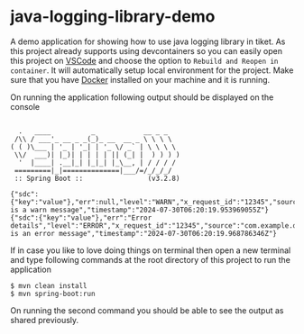 # java-logging-library-demo
A demo application for showing how to use java logging library in tiket. As this project already supports using devcontainers so you can easily open this project on [VSCode](https://code.visualstudio.com) and choose the option to `Rebuild and Reopen in container`. It will automatically setup local environment for the project. Make sure that you have [Docker](https://www.docker.com/) installed on your machine and it is running.

On running the application following output should be displayed on the console

```

  .   ____          _            __ _ _
 /\\ / ___'_ __ _ _(_)_ __  __ _ \ \ \ \
( ( )\___ | '_ | '_| | '_ \/ _` | \ \ \ \
 \\/  ___)| |_)| | | | | || (_| |  ) ) ) )
  '  |____| .__|_| |_|_| |_\__, | / / / /
 =========|_|==============|___/=/_/_/_/
 :: Spring Boot ::                (v3.2.8)

{"sdc":{"key":"value"},"err":null,"level":"WARN","x_request_id":"12345","source":"com.example.demo.DemoApplication.lambda$0:DemoApplication.java:28","thread":"1","message":"This is a warn message","timestamp":"2024-07-30T06:20:19.953969055Z"}
{"sdc":{"key":"value"},"err":"Error details","level":"ERROR","x_request_id":"12345","source":"com.example.demo.DemoApplication.lambda$0:DemoApplication.java:29","thread":"1","message":"This is an error message","timestamp":"2024-07-30T06:20:19.968786346Z"}
```

If in case you like to love doing things on terminal then open a new terminal and type following commands at the root directory of this project to run the application
```
$ mvn clean install
$ mvn spring-boot:run
```
On running the second command you should be able to see the output as shared previously.
